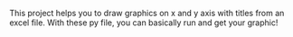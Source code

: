 This project helps you to draw graphics on x and y axis with titles from an excel file. With these py file, you can basically run and get your graphic!
